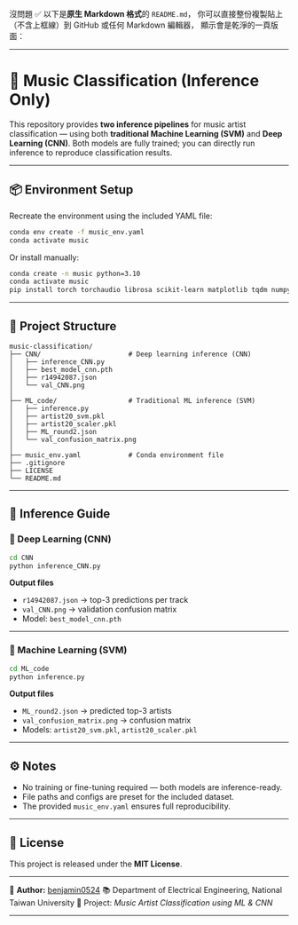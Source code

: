 沒問題 ✅
以下是**原生 Markdown 格式**的 `README.md`，
你可以直接整份複製貼上（不含上框線）到 GitHub 或任何 Markdown 編輯器，
顯示會是乾淨的一頁版面：

---

# 🎵 Music Classification (Inference Only)

This repository provides **two inference pipelines** for music artist classification — using both **traditional Machine Learning (SVM)** and **Deep Learning (CNN)**.
Both models are fully trained; you can directly run inference to reproduce classification results.

---

## 📦 Environment Setup

Recreate the environment using the included YAML file:

```bash
conda env create -f music_env.yaml
conda activate music
```

Or install manually:

```bash
conda create -n music python=3.10
conda activate music
pip install torch torchaudio librosa scikit-learn matplotlib tqdm numpy
```

---

## 🧩 Project Structure

```
music-classification/
├── CNN/                      # Deep learning inference (CNN)
│   ├── inference_CNN.py
│   ├── best_model_cnn.pth
│   ├── r14942087.json
│   └── val_CNN.png
│
├── ML_code/                  # Traditional ML inference (SVM)
│   ├── inference.py
│   ├── artist20_svm.pkl
│   ├── artist20_scaler.pkl
│   ├── ML_round2.json
│   └── val_confusion_matrix.png
│
├── music_env.yaml            # Conda environment file
├── .gitignore
├── LICENSE
└── README.md
```

---

## 🚀 Inference Guide

### 🧠 Deep Learning (CNN)

```bash
cd CNN
python inference_CNN.py
```

**Output files**

* `r14942087.json` → top-3 predictions per track
* `val_CNN.png` → validation confusion matrix
* Model: `best_model_cnn.pth`

---

### 🧩 Machine Learning (SVM)

```bash
cd ML_code
python inference.py
```

**Output files**

* `ML_round2.json` → predicted top-3 artists
* `val_confusion_matrix.png` → confusion matrix
* Models: `artist20_svm.pkl`, `artist20_scaler.pkl`

---

## ⚙️ Notes

* No training or fine-tuning required — both models are inference-ready.
* File paths and configs are preset for the included dataset.
* The provided `music_env.yaml` ensures full reproducibility.

---

## 📜 License

This project is released under the **MIT License**.

---

👤 **Author:** [benjamin0524](https://github.com/benjamin0524)
📚 Department of Electrical Engineering, National Taiwan University
🎯 Project: *Music Artist Classification using ML & CNN*

---
